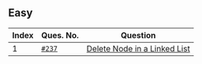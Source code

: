 ## Easy

| Index | Ques. No.                                                             | Question                                                           |
|-------|-----------------------------------------------------------------------|--------------------------------------------------------------------|
| 1     | [`#237`](https://leetcode.com/problems/delete-node-in-a-linked-list/) | [Delete Node in a Linked List](Medium/DeleteNodeInLinkedList.java) |
